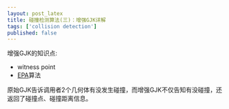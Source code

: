```yaml
---
layout: post_latex
title: 碰撞检测算法(三)：增强GJK详解
tags: ['collision detection']
published: false
---
```



增强GJK的知识点:

- witness point
- [EPA](http://www.dyn4j.org/2010/05/epa-expanding-polytope-algorithm/)算法


原始GJK告诉调用者2个几何体有没发生碰撞，而增强GJK不仅告知有没碰撞，还返回了碰撞点、碰撞距离信息。
